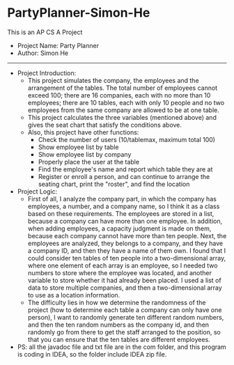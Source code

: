 # PartyPlanner-Simon-He
This is an AP CS A Project
* Project Name: Party Planner
* Author: Simon He
***
* Project Introduction:
  * This project simulates the company, the employees and the arrangement of the tables. The total number of employees cannot exceed 100; there are 16 companies, each with no more than 10 employees; there are 10 tables, each with only 10 people and no two employees from the same company are allowed to be at one table.
  * This project calculates the three variables (mentioned above) and gives the seat chart that satisfy the conditions above.
  * Also, this project have other functions:
    *  Check the number of users (10/tablemax, maximum total 100)
    *  Show employee list by table
    *  Show employee list by company
    *  Properly place the user at the table
    *  Find the employee's name and report which table they are at
    *  Register or enroll a person, and can continue to arrange the seating chart, print the "roster", and find the location
* Project Logic:
  * First of all, I analyze the company part, in which the company has employees, a number, and a company name, so I think it as a class based on these requirements. The employees are stored in a list, because a company can have more than one employee. In addition, when adding employees, a capacity judgment is made on them, because each company cannot have more than ten people. Next, the employees are analyzed, they belongs to a company, and they have a company ID, and then they have a name of them own. I found that I could consider ten tables of ten people into a two-dimensional array, where one element of each array is an employee, so I needed two numbers to store where the employee was located, and another variable to store whether it had already been placed. I used a list of data to store multiple companies, and then a two-dimensional array to use as a location information.
  * The difficulty lies in how we determine the randomness of the project (how to determine each table a company can only have one person), I want to randomly generate ten different random numbers, and then the ten random numbers as the company id, and then randomly go from there to get the staff arranged to the position, so that you can ensure that the ten tables are different employees.
* PS: all the javadoc file and txt file are in the com folder, and this program is coding in IDEA, so the folder include IDEA zip file.
